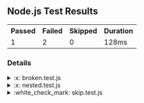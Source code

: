 <h2>Node.js Test Results</h2>
<table><tr><th>Passed</th><th>Failed</th><th>Skipped</th><th>Duration</th></tr><tr><td>1</td><td>2</td><td>0</td><td>128ms</td></tr></table>
<h3>Details</h3>
<details>
  <summary>:x: broken.test.js</summary>
  <blockquote>
    <details>
  <summary>:x: calls a nonexistent method</summary>
  <blockquote>
    nonexistentMethod is not defined

Stack:
```
    at Object.<anonymous> (file:///Users/user/nearform/node-test-github-summary/test/resources/sample-tests/broken.test.js:5:3)
    at ItTest.runInAsyncScope (node:async_hooks:203:9)
    at ItTest.run (node:internal/test_runner/test:549:25)
    at ItTest.start (node:internal/test_runner/test:465:17)
    at run (node:internal/test_runner/harness:180:15)
    at cb (node:internal/test_runner/harness:185:5)
    at file:///Users/user/nearform/node-test-github-summary/test/resources/sample-tests/broken.test.js:3:1
    at ModuleJob.run (node:internal/modules/esm/module_job:193:25)
```

  </blockquote>
</details>
  </blockquote>
</details>
<details>
  <summary>:x: nested.test.js</summary>
  <blockquote>
    <details>
  <summary>:x: module</summary>
  <blockquote>
    <details>
  <summary>:x: function</summary>
  <blockquote>
    <details>
  <summary>:x: behavior</summary>
  <blockquote>
    <details>
  <summary>:white_check_mark: asserts 1 === 1</summary>
  <blockquote>
    Test passed
  </blockquote>
</details>
<details>
  <summary>:x: fails</summary>
  <blockquote>
    Expected values to be strictly equal:

1 !== 2


Stack:
```
    at Object.<anonymous> (file:///Users/user/nearform/node-test-github-summary/test/resources/sample-tests/nested.test.js:12:16)
    at ItTest.runInAsyncScope (node:async_hooks:203:9)
    at ItTest.run (node:internal/test_runner/test:549:25)
    at Suite.processPendingSubtests (node:internal/test_runner/test:304:27)
    at ItTest.postRun (node:internal/test_runner/test:634:19)
    at ItTest.run (node:internal/test_runner/test:577:10)
    at async Promise.all (index 0)
    at async Suite.run (node:internal/test_runner/test:805:7)
    at async Promise.all (index 0)
    at async Suite.run (node:internal/test_runner/test:805:7)
```

  </blockquote>
</details>
  </blockquote>
</details>
  </blockquote>
</details>
  </blockquote>
</details>
  </blockquote>
</details>
<details>
  <summary>:white_check_mark: skip.test.js</summary>
  <blockquote>
    <details>
  <summary>:white_check_mark: behavior</summary>
  <blockquote>
    <details>
  <summary>:leftwards_arrow_with_hook: skipped test</summary>
  <blockquote>
    Test skipped
  </blockquote>
</details>
  </blockquote>
</details>
  </blockquote>
</details>
